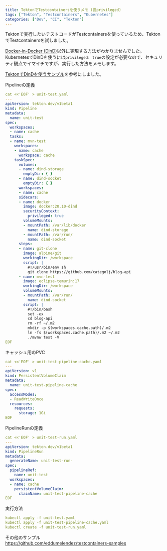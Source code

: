 ```yaml
---
title: TektonでTestcontainersを使うメモ (要privileged)
tags: ["Tekton", "Testcontainers", "Kubernetes"]
categories: ["Dev", "CI", "Tekton"]
---
```


Tektonで実行したいテストコードがTestcontainersを使っているため、TektonでTestcontainersを試しました。

[Docker-in-Docker (DinD)](https://www.testcontainers.org/supported_docker_environment/continuous_integration/dind_patterns/#docker-in-docker)以外に実現する方法がわかりませんでした。
KubernetesでDinDを使うには`privileged: true`の設定が必要なので、セキュリティ観点でイマイチですが、実行した方法をメモします。

[TektonでDinDを使うサンプル](https://github.com/tektoncd/pipeline/blob/main/examples/v1beta1/taskruns/dind-sidecar.yaml)を参考にしました。


Pipelineの定義

```yaml
cat <<'EOF' > unit-test.yaml
---
apiVersion: tekton.dev/v1beta1
kind: Pipeline
metadata:
  name: unit-test
spec:
  workspaces:
  - name: cache
  tasks:
  - name: mvn-test
    workspaces:
    - name: cache
      workspace: cache
    taskSpec:
      volumes:
      - name: dind-storage
        emptyDir: { }
      - name: dind-socket
        emptyDir: { }
      workspaces:
      - name: cache
      sidecars:
      - name: docker
        image: docker:20.10-dind
        securityContext:
          privileged: true
        volumeMounts:
        - mountPath: /var/lib/docker
          name: dind-storage
        - mountPath: /var/run/
          name: dind-socket
      steps:
      - name: git-clone
        image: alpine/git
        workingDir: /workspace
        script: |
          #!/usr/bin/env sh
          git clone https://github.com/categolj/blog-api 
      - name: mvn-test
        image: eclipse-temurin:17
        workingDir: /workspace
        volumeMounts:
        - mountPath: /var/run/
          name: dind-socket
        script: |
          #!/bin/bash
          set -ex
          cd blog-api
          rm -rf ~/.m2
          mkdir -p $(workspaces.cache.path)/.m2
          ln -fs $(workspaces.cache.path)/.m2 ~/.m2          
          ./mvnw test -V
EOF
```

キャッシュ用のPVC

```yaml
cat <<'EOF' > unit-test-pipeline-cache.yaml
---
apiVersion: v1
kind: PersistentVolumeClaim
metadata:
  name: unit-test-pipeline-cache
spec:
  accessModes:
  - ReadWriteOnce
  resources:
    requests:
      storage: 1Gi
EOF
```

PipelineRunの定義

```yaml
cat <<'EOF' > unit-test-run.yaml
---
apiVersion: tekton.dev/v1beta1
kind: PipelineRun
metadata:
  generateName: unit-test-run-
spec:
  pipelineRef:
    name: unit-test
  workspaces:
  - name: cache
    persistentVolumeClaim:
      claimName: unit-test-pipeline-cache
EOF
```

実行方法

```yaml
kubectl apply -f unit-test.yaml
kubectl apply -f unit-test-pipeline-cache.yaml
kubectl create -f unit-test-run.yaml
```



その他のサンプル<br>
https://github.com/eddumelendez/testcontainers-samples
